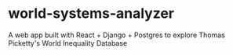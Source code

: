 # world-systems-analyzer
A web app built with React + Django + Postgres to explore Thomas Picketty's World Inequality Database
